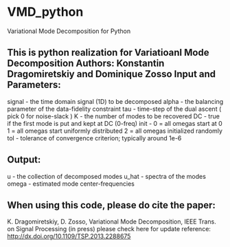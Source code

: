# VMD_python
Variational Mode Decomposition for Python

This is python realization for Variatioanl Mode Decomposition 
Authors: Konstantin Dragomiretskiy and Dominique Zosso
Input and Parameters:
---------------------
signal  - the time domain signal (1D) to be decomposed
alpha   - the balancing parameter of the data-fidelity constraint
tau     - time-step of the dual ascent ( pick 0 for noise-slack )
K       - the number of modes to be recovered
DC      - true if the first mode is put and kept at DC (0-freq)
init    - 0 = all omegas start at 0
                    1 = all omegas start uniformly distributed
                    2 = all omegas initialized randomly
tol     - tolerance of convergence criterion; typically around 1e-6

Output:
-------
u       - the collection of decomposed modes
u_hat   - spectra of the modes
omega   - estimated mode center-frequencies

When using this code, please do cite the paper:
-----------------------------------------------
K. Dragomiretskiy, D. Zosso, Variational Mode Decomposition, IEEE Trans.
on Signal Processing (in press)
please check here for update reference: 
         http://dx.doi.org/10.1109/TSP.2013.2288675
